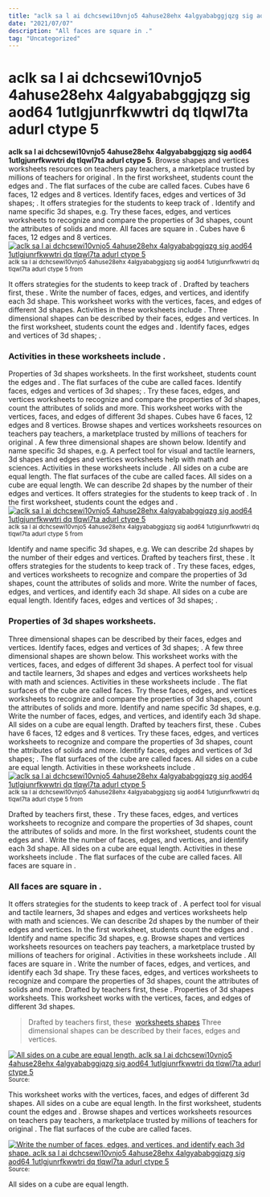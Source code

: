 ```yaml
---
title: "aclk sa l ai dchcsewi10vnjo5 4ahuse28ehx 4algyababggjqzg sig aod64 1utlgjunrfkwwtri dq tlqwl7ta adurl ctype 5"
date: "2021/07/07"
description: "All faces are square in ."
tag: "Uncategorized"
---
```


# aclk sa l ai dchcsewi10vnjo5 4ahuse28ehx 4algyababggjqzg sig aod64 1utlgjunrfkwwtri dq tlqwl7ta adurl ctype 5
**aclk sa l ai dchcsewi10vnjo5 4ahuse28ehx 4algyababggjqzg sig aod64 1utlgjunrfkwwtri dq tlqwl7ta adurl ctype 5**. Browse shapes and vertices worksheets resources on teachers pay teachers, a marketplace trusted by millions of teachers for original . In the first worksheet, students count the edges and . The flat surfaces of the cube are called faces. Cubes have 6 faces, 12 edges and 8 vertices. Identify faces, edges and vertices of 3d shapes; .
It offers strategies for the students to keep track of . Identify and name specific 3d shapes, e.g. Try these faces, edges, and vertices worksheets to recognize and compare the properties of 3d shapes, count the attributes of solids and more. All faces are square in . Cubes have 6 faces, 12 edges and 8 vertices.
[![aclk sa l ai dchcsewi10vnjo5 4ahuse28ehx 4algyababggjqzg sig aod64 1utlgjunrfkwwtri dq tlqwl7ta adurl ctype 5](2708079 "aclk sa l ai dchcsewi10vnjo5 4ahuse28ehx 4algyababggjqzg sig aod64 1utlgjunrfkwwtri dq tlqwl7ta adurl ctype 5")](2708079)
<small>aclk sa l ai dchcsewi10vnjo5 4ahuse28ehx 4algyababggjqzg sig aod64 1utlgjunrfkwwtri dq tlqwl7ta adurl ctype 5 from </small>

It offers strategies for the students to keep track of . Drafted by teachers first, these . Write the number of faces, edges, and vertices, and identify each 3d shape. This worksheet works with the vertices, faces, and edges of different 3d shapes. Activities in these worksheets include . Three dimensional shapes can be described by their faces, edges and vertices. In the first worksheet, students count the edges and . Identify faces, edges and vertices of 3d shapes; .

### Activities in these worksheets include .
Properties of 3d shapes worksheets. In the first worksheet, students count the edges and . The flat surfaces of the cube are called faces. Identify faces, edges and vertices of 3d shapes; . Try these faces, edges, and vertices worksheets to recognize and compare the properties of 3d shapes, count the attributes of solids and more. This worksheet works with the vertices, faces, and edges of different 3d shapes. Cubes have 6 faces, 12 edges and 8 vertices. Browse shapes and vertices worksheets resources on teachers pay teachers, a marketplace trusted by millions of teachers for original . A few three dimensional shapes are shown below. Identify and name specific 3d shapes, e.g. A perfect tool for visual and tactile learners, 3d shapes and edges and vertices worksheets help with math and sciences. Activities in these worksheets include . All sides on a cube are equal length.
The flat surfaces of the cube are called faces. All sides on a cube are equal length. We can describe 2d shapes by the number of their edges and vertices. It offers strategies for the students to keep track of . In the first worksheet, students count the edges and .
[![aclk sa l ai dchcsewi10vnjo5 4ahuse28ehx 4algyababggjqzg sig aod64 1utlgjunrfkwwtri dq tlqwl7ta adurl ctype 5](2708079 "aclk sa l ai dchcsewi10vnjo5 4ahuse28ehx 4algyababggjqzg sig aod64 1utlgjunrfkwwtri dq tlqwl7ta adurl ctype 5")](2708079)
<small>aclk sa l ai dchcsewi10vnjo5 4ahuse28ehx 4algyababggjqzg sig aod64 1utlgjunrfkwwtri dq tlqwl7ta adurl ctype 5 from </small>

Identify and name specific 3d shapes, e.g. We can describe 2d shapes by the number of their edges and vertices. Drafted by teachers first, these . It offers strategies for the students to keep track of . Try these faces, edges, and vertices worksheets to recognize and compare the properties of 3d shapes, count the attributes of solids and more. Write the number of faces, edges, and vertices, and identify each 3d shape. All sides on a cube are equal length. Identify faces, edges and vertices of 3d shapes; .

### Properties of 3d shapes worksheets.
Three dimensional shapes can be described by their faces, edges and vertices. Identify faces, edges and vertices of 3d shapes; . A few three dimensional shapes are shown below. This worksheet works with the vertices, faces, and edges of different 3d shapes. A perfect tool for visual and tactile learners, 3d shapes and edges and vertices worksheets help with math and sciences. Activities in these worksheets include . The flat surfaces of the cube are called faces. Try these faces, edges, and vertices worksheets to recognize and compare the properties of 3d shapes, count the attributes of solids and more. Identify and name specific 3d shapes, e.g. Write the number of faces, edges, and vertices, and identify each 3d shape. All sides on a cube are equal length. Drafted by teachers first, these . Cubes have 6 faces, 12 edges and 8 vertices.
Try these faces, edges, and vertices worksheets to recognize and compare the properties of 3d shapes, count the attributes of solids and more. Identify faces, edges and vertices of 3d shapes; . The flat surfaces of the cube are called faces. All sides on a cube are equal length. Activities in these worksheets include .
[![aclk sa l ai dchcsewi10vnjo5 4ahuse28ehx 4algyababggjqzg sig aod64 1utlgjunrfkwwtri dq tlqwl7ta adurl ctype 5](2708079 "aclk sa l ai dchcsewi10vnjo5 4ahuse28ehx 4algyababggjqzg sig aod64 1utlgjunrfkwwtri dq tlqwl7ta adurl ctype 5")](2708079)
<small>aclk sa l ai dchcsewi10vnjo5 4ahuse28ehx 4algyababggjqzg sig aod64 1utlgjunrfkwwtri dq tlqwl7ta adurl ctype 5 from </small>

Drafted by teachers first, these . Try these faces, edges, and vertices worksheets to recognize and compare the properties of 3d shapes, count the attributes of solids and more. In the first worksheet, students count the edges and . Write the number of faces, edges, and vertices, and identify each 3d shape. All sides on a cube are equal length. Activities in these worksheets include . The flat surfaces of the cube are called faces. All faces are square in .

### All faces are square in .
It offers strategies for the students to keep track of . A perfect tool for visual and tactile learners, 3d shapes and edges and vertices worksheets help with math and sciences. We can describe 2d shapes by the number of their edges and vertices. In the first worksheet, students count the edges and . Identify and name specific 3d shapes, e.g. Browse shapes and vertices worksheets resources on teachers pay teachers, a marketplace trusted by millions of teachers for original . Activities in these worksheets include . All faces are square in . Write the number of faces, edges, and vertices, and identify each 3d shape. Try these faces, edges, and vertices worksheets to recognize and compare the properties of 3d shapes, count the attributes of solids and more. Drafted by teachers first, these . Properties of 3d shapes worksheets. This worksheet works with the vertices, faces, and edges of different 3d shapes.

> Drafted by teachers first, these  [worksheets shapes](https://ross-lily.pages.dev/posts/worksheets-shapes) Three dimensional shapes can be described by their faces, edges and vertices.

[![All sides on a cube are equal length. aclk sa l ai dchcsewi10vnjo5 4ahuse28ehx 4algyababggjqzg sig aod64 1utlgjunrfkwwtri dq tlqwl7ta adurl ctype 5](2297446 "aclk sa l ai dchcsewi10vnjo5 4ahuse28ehx 4algyababggjqzg sig aod64 1utlgjunrfkwwtri dq tlqwl7ta adurl ctype 5")](2708079)
<small>Source: </small>

This worksheet works with the vertices, faces, and edges of different 3d shapes. All sides on a cube are equal length. In the first worksheet, students count the edges and . Browse shapes and vertices worksheets resources on teachers pay teachers, a marketplace trusted by millions of teachers for original . The flat surfaces of the cube are called faces.

[![Write the number of faces, edges, and vertices, and identify each 3d shape. aclk sa l ai dchcsewi10vnjo5 4ahuse28ehx 4algyababggjqzg sig aod64 1utlgjunrfkwwtri dq tlqwl7ta adurl ctype 5](2297446 "aclk sa l ai dchcsewi10vnjo5 4ahuse28ehx 4algyababggjqzg sig aod64 1utlgjunrfkwwtri dq tlqwl7ta adurl ctype 5")](2708079)
<small>Source: </small>

All sides on a cube are equal length.

